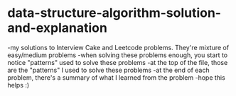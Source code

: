 # data-structure-algorithm-solution-and-explanation
-my solutions to Interview Cake and Leetcode problems. They're mixture of easy/medium problems
-when solving these problems enough, you start to notice "patterns" used to solve these problems
-at the top of the file, those are the "patterns" I used to solve these problems
-at the end of each problem, there's a summary of what I learned from the problem
-hope this helps :) 
